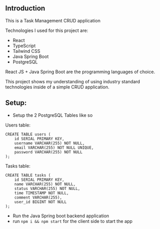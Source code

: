 
## Introduction


This is a Task Management CRUD application

Technologies I used for this project are:
- React
- TypeScript
- Tailwind CSS
- Java Spring Boot
- PostgreSQL

React JS + Java Spring Boot are the programming languages of choice.

This project shows my understanding of using industry standard technologies inside of a simple CRUD application.


## Setup:

- Setup the 2 PostgreSQL Tables like so

Users table:
````
CREATE TABLE users (
    id SERIAL PRIMARY KEY,
    username VARCHAR(255) NOT NULL,
    email VARCHAR(255) NOT NULL UNIQUE,
    password VARCHAR(255) NOT NULL
);
````

Tasks table:
```
CREATE TABLE tasks (
    id SERIAL PRIMARY KEY,
    name VARCHAR(255) NOT NULL,
    status VARCHAR(255) NOT NULL,
    time TIMESTAMP NOT NULL,
    comment VARCHAR(255),
    user_id BIGINT NOT NULL
);
`````


- Run the Java Spring boot backend application
- run `npm i && npm start` for the client side to start the app